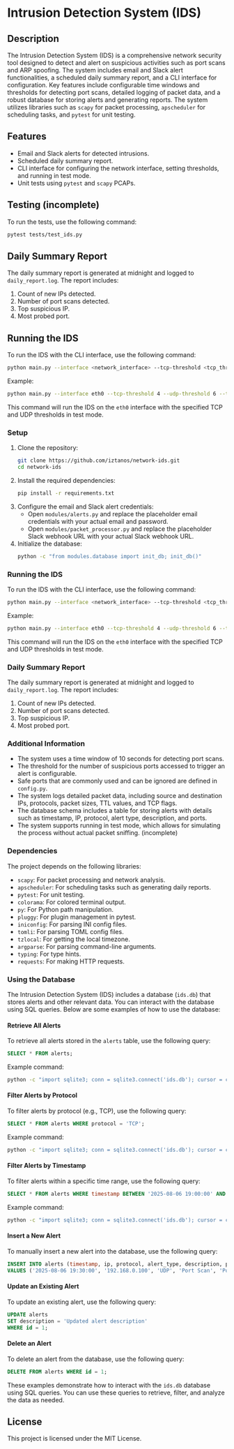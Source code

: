 # Intrusion Detection System (IDS)

## Description
The Intrusion Detection System (IDS) is a comprehensive network security tool designed to detect and alert on suspicious activities such as port scans and ARP spoofing. The system includes email and Slack alert functionalities, a scheduled daily summary report, and a CLI interface for configuration. Key features include configurable time windows and thresholds for detecting port scans, detailed logging of packet data, and a robust database for storing alerts and generating reports. The system utilizes libraries such as `scapy` for packet processing, `apscheduler` for scheduling tasks, and `pytest` for unit testing.

## Features
- Email and Slack alerts for detected intrusions.
- Scheduled daily summary report.
- CLI interface for configuring the network interface, setting thresholds, and running in test mode.
- Unit tests using `pytest` and `scapy` PCAPs.

## Testing (incomplete)
To run the tests, use the following command:
```bash
pytest tests/test_ids.py
```

## Daily Summary Report
The daily summary report is generated at midnight and logged to `daily_report.log`. The report includes:
1. Count of new IPs detected.
2. Number of port scans detected.
3. Top suspicious IP.
4. Most probed port.

## Running the IDS
To run the IDS with the CLI interface, use the following command:
```bash
python main.py --interface <network_interface> --tcp-threshold <tcp_threshold> --udp-threshold <udp_threshold> [--test-mode]
```
Example:
```bash
python main.py --interface eth0 --tcp-threshold 4 --udp-threshold 6 --test-mode
```
This command will run the IDS on the `eth0` interface with the specified TCP and UDP thresholds in test mode.

### Setup
1. Clone the repository:
   ```bash
   git clone https://github.com/iztanos/network-ids.git
   cd network-ids
   ```
2. Install the required dependencies:
   ```bash
   pip install -r requirements.txt
   ```
3. Configure the email and Slack alert credentials:
   - Open `modules/alerts.py` and replace the placeholder email credentials with your actual email and password.
   - Open `modules/packet_processor.py` and replace the placeholder Slack webhook URL with your actual Slack webhook URL.
4. Initialize the database:
   ```bash
   python -c "from modules.database import init_db; init_db()"
   ```

### Running the IDS
To run the IDS with the CLI interface, use the following command:
```bash
python main.py --interface <network_interface> --tcp-threshold <tcp_threshold> --udp-threshold <udp_threshold> [--test-mode]
```
Example:
```bash
python main.py --interface eth0 --tcp-threshold 4 --udp-threshold 6 --test-mode
```
This command will run the IDS on the `eth0` interface with the specified TCP and UDP thresholds in test mode.

### Daily Summary Report
The daily summary report is generated at midnight and logged to `daily_report.log`. The report includes:
1. Count of new IPs detected.
2. Number of port scans detected.
3. Top suspicious IP.
4. Most probed port.

### Additional Information
- The system uses a time window of 10 seconds for detecting port scans.
- The threshold for the number of suspicious ports accessed to trigger an alert is configurable.
- Safe ports that are commonly used and can be ignored are defined in `config.py`.
- The system logs detailed packet data, including source and destination IPs, protocols, packet sizes, TTL values, and TCP flags.
- The database schema includes a table for storing alerts with details such as timestamp, IP, protocol, alert type, description, and ports.
- The system supports running in test mode, which allows for simulating the process without actual packet sniffing. (incomplete)

### Dependencies
The project depends on the following libraries:
- `scapy`: For packet processing and network analysis.
- `apscheduler`: For scheduling tasks such as generating daily reports.
- `pytest`: For unit testing.
- `colorama`: For colored terminal output.
- `py`: For Python path manipulation.
- `pluggy`: For plugin management in pytest.
- `iniconfig`: For parsing INI config files.
- `tomli`: For parsing TOML config files.
- `tzlocal`: For getting the local timezone.
- `argparse`: For parsing command-line arguments.
- `typing`: For type hints.
- `requests`: For making HTTP requests.

### Using the Database
The Intrusion Detection System (IDS) includes a database (`ids.db`) that stores alerts and other relevant data. You can interact with the database using SQL queries. Below are some examples of how to use the database:

#### Retrieve All Alerts
To retrieve all alerts stored in the `alerts` table, use the following query:
```sql
SELECT * FROM alerts;
```
Example command:
```bash
python -c "import sqlite3; conn = sqlite3.connect('ids.db'); cursor = conn.cursor(); cursor.execute('SELECT * FROM alerts'); print(cursor.fetchall())"
```

#### Filter Alerts by Protocol
To filter alerts by protocol (e.g., TCP), use the following query:
```sql
SELECT * FROM alerts WHERE protocol = 'TCP';
```
Example command:
```bash
python -c "import sqlite3; conn = sqlite3.connect('ids.db'); cursor = conn.cursor(); cursor.execute('SELECT * FROM alerts WHERE protocol = \'TCP\''); print(cursor.fetchall())"
```

#### Filter Alerts by Timestamp
To filter alerts within a specific time range, use the following query:
```sql
SELECT * FROM alerts WHERE timestamp BETWEEN '2025-08-06 19:00:00' AND '2025-08-06 19:01:00';
```
Example command:
```bash
python -c "import sqlite3; conn = sqlite3.connect('ids.db'); cursor = conn.cursor(); cursor.execute('SELECT * FROM alerts WHERE timestamp BETWEEN \'2025-08-06 19:00:00\' AND \'2025-08-06 19:01:00\''); print(cursor.fetchall())"
```

#### Insert a New Alert
To manually insert a new alert into the database, use the following query:
```sql
INSERT INTO alerts (timestamp, ip, protocol, alert_type, description, ports)
VALUES ('2025-08-06 19:30:00', '192.168.0.100', 'UDP', 'Port Scan', 'Possible UDP port scan detected', '53,5353,5355');
```

#### Update an Existing Alert
To update an existing alert, use the following query:
```sql
UPDATE alerts
SET description = 'Updated alert description'
WHERE id = 1;
```

#### Delete an Alert
To delete an alert from the database, use the following query:
```sql
DELETE FROM alerts WHERE id = 1;
```

These examples demonstrate how to interact with the `ids.db` database using SQL queries. You can use these queries to retrieve, filter, and analyze the data as needed.

## License
This project is licensed under the MIT License.
